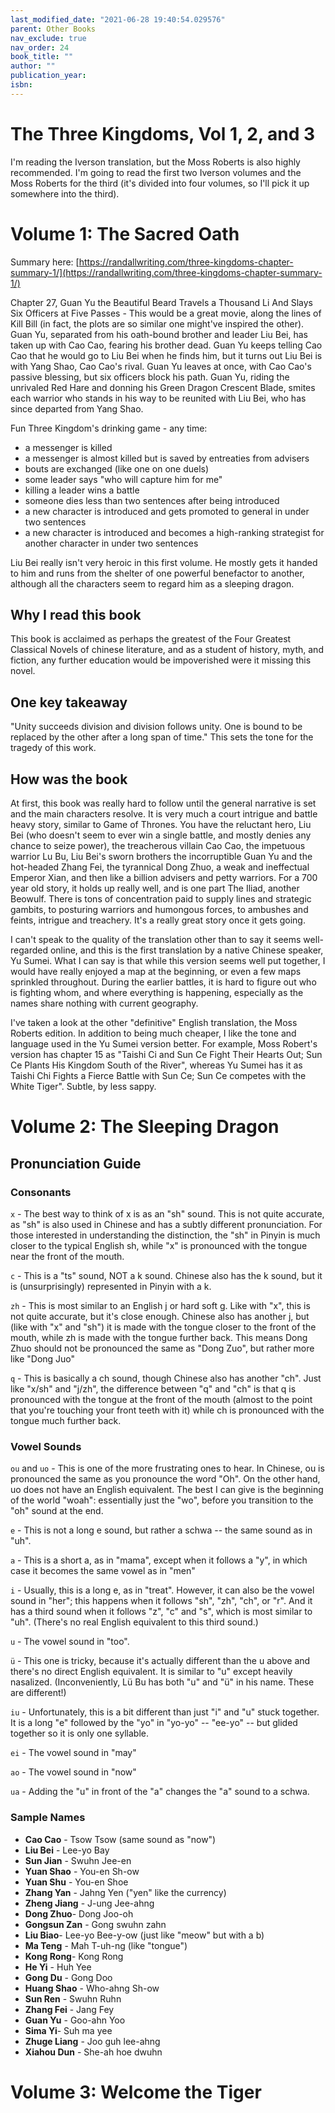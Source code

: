 ```yaml
---
last_modified_date: "2021-06-28 19:40:54.029576"
parent: Other Books
nav_exclude: true
nav_order: 24
book_title: ""
author: ""
publication_year:
isbn:
---
```


# The Three Kingdoms, Vol 1, 2, and 3
I'm reading the Iverson translation, but the Moss Roberts is also highly recommended. I'm going to read the first two Iverson volumes and the Moss Roberts for the third (it's divided into four volumes, so I'll pick it up somewhere into the third).

# Volume 1: The Sacred Oath
Summary here: [https://randallwriting.com/three-kingdoms-chapter-summary-1/](https://randallwriting.com/three-kingdoms-chapter-summary-1/)

Chapter 27, Guan Yu the Beautiful Beard Travels a Thousand Li  And Slays Six Officers at Five Passes  - This would be a great movie, along the lines of Kill Bill (in fact, the plots are so similar one might've inspired the other). Guan Yu, separated from his oath-bound brother and leader Liu Bei, has taken up with Cao Cao, fearing his brother dead. Guan Yu keeps telling Cao Cao that he would go to Liu Bei when he finds him, but it turns out Liu Bei is with Yang Shao, Cao Cao's rival. Guan Yu leaves at once, with Cao Cao's passive blessing, but six officers block his path. Guan Yu, riding the unrivaled Red Hare and donning his Green Dragon Crescent Blade, smites each warrior who stands in his way to be reunited with Liu Bei, who has since departed from Yang Shao.

Fun Three Kingdom's drinking game - any time:
- a messenger is killed
- a messenger is almost killed but is saved by entreaties from advisers
- bouts are exchanged (like one on one duels)
- some leader says "who will capture him for me"
- killing a leader wins a battle
- someone dies less than two sentences after being introduced
- a new character is introduced and gets promoted to general in under two sentences
- a new character is introduced and becomes a high-ranking strategist for another character in under two sentences

Liu Bei really isn't very heroic in this first volume. He mostly gets it handed to him and runs from the shelter of one powerful benefactor to another, although all the characters seem to regard him as a sleeping dragon.

Why I read this book
---
This book is acclaimed as perhaps the greatest of the Four Greatest Classical Novels of chinese literature, and as a student of history, myth, and fiction, any further education would be impoverished were it missing this novel.

One key takeaway
---
"Unity succeeds division and division follows unity. One is bound to be replaced by the other after a long span of time." This sets the tone for the tragedy of this work.

How was the book
---
At first, this book was really hard to follow until the general narrative is set and the main characters resolve. It is very much a court intrigue and battle heavy story, similar to Game of Thrones. You have the reluctant hero, Liu Bei (who doesn't seem to ever win a single battle, and mostly denies any chance to seize power), the treacherous villain Cao Cao, the impetuous warrior Lu Bu, Liu Bei's sworn brothers the incorruptible Guan Yu and the hot-headed Zhang Fei, the tyrannical Dong Zhuo, a weak and ineffectual Emperor Xian, and then like a billion advisers and petty warriors. For a 700 year old story, it holds up really well, and is one part The Iliad, another Beowulf. There is tons of concentration paid to supply lines and strategic gambits, to posturing warriors and humongous forces, to ambushes and feints, intrigue and treachery. It's a really great story once it gets going.

I can't speak to the quality of the translation other than to say it seems well-regarded online, and this is the first translation by a native Chinese speaker, Yu Sumei. What I can say is that while this version seems well put together, I would have really enjoyed a map at the beginning, or even a few maps sprinkled throughout. During the earlier battles, it is hard to figure out who is fighting whom, and where everything is happening, especially as the names share nothing with current geography.

I've taken a look at the other "definitive" English translation, the Moss Roberts edition. In addition to being much cheaper, I like the tone and language used in the Yu Sumei version better. For example, Moss Robert's version has chapter 15 as "Taishi Ci and Sun Ce Fight Their Hearts Out;
Sun Ce Plants His Kingdom South of the River", whereas Yu Sumei has it as Taishi Chi Fights a Fierce Battle with Sun Ce; Sun Ce competes with the White Tiger". Subtle, by less sappy.

# Volume 2: The Sleeping Dragon
## Pronunciation Guide
### Consonants
`x` - The best way to think of x is as an "sh" sound. This is not quite accurate, as "sh" is also used in Chinese and has a subtly different pronunciation. For those interested in understanding the distinction, the "sh" in Pinyin is much closer to the typical English sh, while "x" is pronounced with the tongue near the front of the mouth.

`c` - This is a "ts" sound, NOT a k sound. Chinese also has the k sound, but it is (unsurprisingly) represented in Pinyin with a k.

`zh` - This is most similar to an English j or hard soft g. Like with "x", this is not quite accurate, but it's close enough. Chinese also has another j, but (like with "x" and "sh") it is made with the tongue closer to the front of the mouth, while zh is made with the tongue further back. This means Dong Zhuo should not be pronounced the same as "Dong Zuo", but rather more like "Dong Juo"

`q` - This is basically a ch sound, though Chinese also has another "ch". Just like "x/sh" and "j/zh", the difference between "q" and "ch" is that q is pronounced with the tongue at the front of the mouth (almost to the point that you're touching your front teeth with it) while ch is pronounced with the tongue much further back.

### Vowel Sounds
`ou` and `uo` - This is one of the more frustrating ones to hear. In Chinese, ou is pronounced the same as you pronounce the word "Oh". On the other hand, uo does not have an English equivalent. The best I can give is the beginning of the world "woah": essentially just the "wo", before you transition to the "oh" sound at the end.

`e` - This is not a long e sound, but rather a schwa -- the same sound as in "uh".

`a` - This is a short a, as in "mama", except when it follows a "y", in which case it becomes the same vowel as in "men"

`i` - Usually, this is a long e, as in "treat". However, it can also be the vowel sound in "her"; this happens when it follows "sh", "zh", "ch", or "r". And it has a third sound when it follows "z", "c" and "s", which is most similar to "uh". (There's no real English equivalent to this third sound.)

`u` - The vowel sound in "too".

`ü` - This one is tricky, because it's actually different than the u above and there's no direct English equivalent. It is similar to "u" except heavily nasalized. (Inconveniently, Lü Bu has both "u" and "ü" in his name. These are different!)

`iu` - Unfortunately, this is a bit different than just "i" and "u" stuck together. It is a long "e" followed by the "yo" in "yo-yo" -- "ee-yo" -- but glided together so it is only one syllable.

`ei` - The vowel sound in "may"

`ao` - The vowel sound in "now"

`ua` - Adding the "u" in front of the "a" changes the "a" sound to a schwa.

### Sample Names
- **Cao Cao** - Tsow Tsow (same sound as "now")
- **Liu Bei** - Lee-yo Bay
- **Sun Jian** - Swuhn Jee-en
- **Yuan Shao** - You-en Sh-ow
- **Yuan Shu** - You-en Shoe
- **Zhang Yan** - Jahng Yen ("yen" like the currency)
- **Zheng Jiang** - J-ung Jee-ahng
- **Dong Zhuo**- Dong Joo-oh
- **Gongsun Zan** - Gong swuhn zahn
- **Liu Biao**- Lee-yo Bee-y-ow (just like "meow" but with a b)
- **Ma Teng** - Mah T-uh-ng (like "tongue")
- **Kong Rong**- Kong Rong
- **He Yi** - Huh Yee
- **Gong Du** - Gong Doo
- **Huang Shao** - Who-ahng Sh-ow
- **Sun Ren** - Swuhn Ruhn
- **Zhang Fei** - Jang Fey
- **Guan Yu** - Goo-ahn Yoo
- **Sima Yi**- Suh ma yee
- **Zhuge Liang** - Joo guh lee-ahng
- **Xiahou Dun** - She-ah hoe dwuhn

# Volume 3: Welcome the Tiger